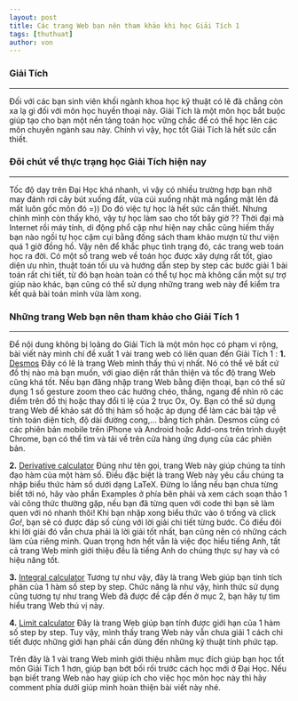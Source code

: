 ```yaml
---
layout: post
title: Các trang Web bạn nên tham khảo khi học Giải Tích 1
tags: [thuthuat]
author: von
---
```

### Giải Tích
---
Đối với các bạn sinh viên khối ngành khoa học kỹ thuật có lẽ đã chẳng còn xa lạ gì đối với môn học huyền thoại này. Giải Tích là một môn học bắt buộc giúp tạo cho bạn một nền tảng toán học vững chắc để có thể học lên các môn chuyên ngành sau này. Chính vì vậy, học tốt Giải Tích là hết sức cẩn thiết. 
### Đôi chút về thực trạng học Giải Tích hiện nay
---
Tốc độ dạy trên Đại Học khá nhanh, vì vậy có nhiều trường hợp bạn nhỡ may đánh rơi cây bút xuống đất, vừa cúi xuống nhặt mà ngẩng mặt lên đã mất luôn gốc môn đó =)) Do đó việc tự học là hết sức cần thiết. Nhưng chính mình còn thấy khó, vậy tự học làm sao cho tốt bây giờ ?? Thời đại mà Internet rồi máy tính, di động phổ cập như hiện nay chắc cũng hiếm thấy bạn nào ngồi tự học cặm cụi bằng đống sách tham khảo mượn từ thư viện quá 1 giờ đồng hồ. Vậy nên để khắc phục tình trạng đó, các trang web toán học ra đời. Có một số trang web về toán học được xây dựng rất tốt, giao diện ưu nhìn, thuật toán tối ưu và hướng dẫn step by step các bước giải 1 bài toán rất chi tiết, từ đó bạn hoàn toàn có thể tự học mà không cần một sự trợ giúp nào khác, bạn cũng có thể sử dụng những trang web này để kiểm tra kết quả bài toán mình vừa làm xong. 
### Những trang Web bạn nên tham khảo cho Giải Tích 1
---
Để nội dung không bị loãng do Giải Tích là một môn học có phạm vi rộng, bài viết này mình chỉ đề xuất 1 vài trang web có liên quan đến Giải Tích 1 :
**1.** [Desmos](https://www.desmos.com/calculator)
Đây có lẽ là trang Web mình thấy thú vị nhất. Nó có thể vẽ bất cứ đồ thị nào mà bạn muốn, với giao diện rất thân thiện và tốc độ trang Web cũng khá tốt. Nếu bạn đăng nhập trang Web bằng điện thoại, bạn có thể sử dụng 1 số gesture zoom theo các hướng chéo, thẳng, ngang để nhìn rõ các điểm trên đồ thị hoặc thay đổi tỉ lệ của 2 trục Ox, Oy.
Bạn có thể sử dụng trang Web để khảo sát đồ thị hàm số hoặc áp dụng để làm các bài tập về tính toán diện tích, độ dài đường cong,... bằng tích phân.
Desmos cũng có các phiên bản mobile trên iPhone và Android hoặc Add-ons trên trình duyệt Chrome, bạn có thể tìm và tải về trên cửa hàng ứng dụng của các phiên bản.

**2.** [Derivative calculator](https://www.derivative-calculator.net/)
Đúng như tên gọi, trang Web này giúp chúng ta tính đạo hàm của một hàm số. Điều đặc biệt là trang Web này yêu cầu chúng ta nhập biểu thức hàm số dưới dạng LaTeX. Đừng lo lắng nếu bạn chưa từng biết tới nó, hãy vào phần Examples ở phía bên phải và xem cách soạn thảo 1 vài công thức thường gặp, nếu bạn đã từng quen với code thì bạn sẽ làm quen với nó nhanh thôi!
Khi bạn nhập xong biểu thức vào ô trống và click _Go!_, bạn sẽ có được đáp số cùng với lời giải chi tiết từng bước. Có điều đôi khi lời giải đó vẫn chưa phải là lời giải tốt nhất, bạn cũng nên có những cách làm của riêng mình.
Quan trọng hơn hết vẫn là việc đọc hiểu tiếng Anh, tất cả trang Web mình giới thiệu đều là tiếng Anh do chúng thực sự hay và có hiệu năng tốt.

**3.** [Integral calculator](https://www.integral-calculator.com/)
Tương tự như vậy, đây là trang Web giúp bạn tính tích phân của 1 hàm số step by step. Chức năng là như vậy, hình thức sử dụng cũng tương tự như trang Web đã được đề cập đến ở mục 2, bạn hãy tự tìm hiểu trang Web thú vị này.

**4.** [Limit calculator](http://www.emathhelp.net/calculators/calculus-1/limit-calculator/)
Đây là trang Web giúp bạn tính được giới hạn của 1 hàm số step by step. Tuy vậy, mình thấy trang Web này vẫn chưa giải 1 cách chi tiết được những giới hạn phải cần dùng đến những kỹ thuật tính phức tạp.

Trên đây là 1 vài trang Web mình giới thiệu nhằm mục đích giúp bạn học tốt môn Giải Tích 1 hơn, giúp bạn bớt bối rối trước cách học mới ở Đại Học. Nếu bạn biết trang Web nào hay giúp ích cho việc học môn học này thì hãy comment phía dưới giúp mình hoàn thiện bài viết này nhé.
